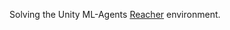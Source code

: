 Solving the Unity ML-Agents [Reacher](https://github.com/Unity-Technologies/ml-agents/blob/master/docs/Learning-Environment-Examples.md#reacher) environment.